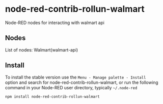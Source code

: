 node-red-contrib-rollun-walmart
================

Node-RED nodes for interacting with walmart api

## Nodes
List of nodes:
Walmart(walmart-api)

## Install

To install the stable version use the `Menu - Manage palette - Install`
option and search for node-red-contrib-rollun-walmart, or run the following
command in your Node-RED user directory, typically `~/.node-red`

    npm install node-red-contrib-rollun-walmart
